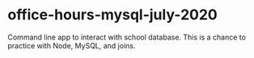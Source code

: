 # office-hours-mysql-july-2020

Command line app to interact with school database. This is a chance to practice with Node, MySQL, and joins.
